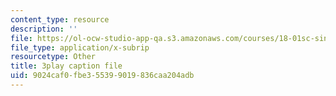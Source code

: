 ```yaml
---
content_type: resource
description: ''
file: https://ol-ocw-studio-app-qa.s3.amazonaws.com/courses/18-01sc-single-variable-calculus-fall-2010/9024caf0fbe355399019836caa204adb_Fj7pbLwbSmU.vtt
file_type: application/x-subrip
resourcetype: Other
title: 3play caption file
uid: 9024caf0-fbe3-5539-9019-836caa204adb
---
```

